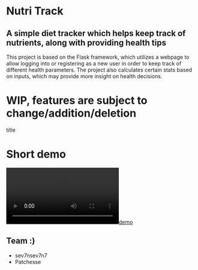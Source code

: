 # Nutri Track
## A simple diet tracker which helps keep track of nutrients, along with providing health tips

This project is based on the Flask framework, which utilizes a webpage to allow logging into or registering as a new user in order to keep track of different health parameters. The project also calculates certain stats based on inputs, which may provide more insight on health decisions.

# WIP, features are subject to change/addition/deletion
title

# Short demo
[![demo](https://github.com/sev7nsev7n7/nutrition-tracker/raw/main/media/demo.mp4)](https://github.com/sev7nsev7n7/nutrition-tracker/raw/main/media/demo.mp4)

## Team :)
- sev7nsev7n7
- Patchesse
